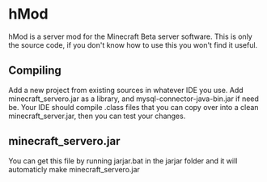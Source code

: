 hMod
====================
hMod is a server mod for the Minecraft Beta server software. This is only the source code, if you don't know how to use this you won't find it useful.

Compiling
---------
Add a new project from existing sources in whatever IDE you use. Add minecraft_servero.jar as a library, and mysql-connector-java-bin.jar if need be. Your IDE should compile .class files that you can copy over into a clean minecraft_server.jar, then you can test your changes.


minecraft_servero.jar
---------
You can get this file by running jarjar.bat in the jarjar folder and it will automaticly make minecraft_servero.jar